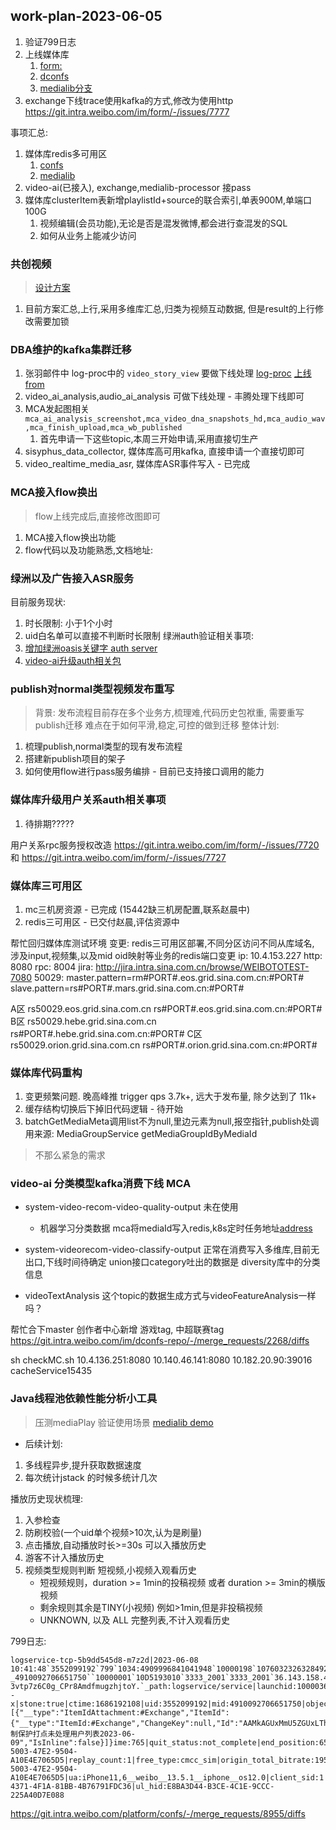 ## work-plan-2023-06-05

1. 验证799日志
2. 上线媒体库  
    1. [form:](https://git.intra.weibo.com/im/form/-/issues/7783) 
    2. [dconfs](https://git.intra.weibo.com/im/dconfs-repo/-/merge_requests/2566/diffs)  
    3. [medialib分支](https://git.intra.weibo.com/im/medialib/-/merge_requests/1877)
3. exchange下线trace使用kafka的方式,修改为使用http
https://git.intra.weibo.com/im/form/-/issues/7777


事项汇总:
1. 媒体库redis多可用区 
    1. [confs](https://git.intra.weibo.com/platform/confs/-/merge_requests/8858/diffs)
    2. [medialib](https://git.intra.weibo.com/im/medialib/-/merge_requests/1872)
2. video-ai(已接入), exchange,medialib-processor 接pass
3. 媒体库clusterItem表新增playlistId+source的联合索引,单表900M,单端口100G
    1. 视频编辑(会员功能),无论是否是混发微博,都会进行查混发的SQL
    2. 如何从业务上能减少访问

### 共创视频 
> [设计方案](https://git.intra.weibo.com/im/form/-/issues/7738)

1. 目前方案汇总,上行,采用多维库汇总,归类为视频互动数据, 但是result的上行修改需要加锁

### DBA维护的kafka集群迁移

1. 张羽邮件中 log-proc中的 `video_story_view` 要做下线处理 [log-proc](https://git.intra.weibo.com/im/video-log-processor/-/merge_requests/220)
    [上线from](https://git.intra.weibo.com/im/form/-/issues/7763)
2. video_ai_analysis,audio_ai_analysis 可做下线处理 - 丰腾处理下线即可
3. MCA发起图相关`mca_ai_analysis_screenshot,mca_video_dna_snapshots_hd,mca_audio_wav,mca_finish_upload,mca_wb_published`
    1. 首先申请一下这些topic,本周三开始申请,采用直接切生产
4. sisyphus_data_collector, 媒体库高可用kafka, 直接申请一个直接切即可
5. video_realtime_media_asr, 媒体库ASR事件写入 - 已完成 
    

### MCA接入flow换出
> flow上线完成后,直接修改图即可
1. MCA接入flow换出功能
2. flow代码以及功能熟悉,文档地址: []()

### 绿洲以及广告接入ASR服务
目前服务现状:
1. 时长限制: 小于1个小时
2. uid白名单可以直接不判断时长限制
绿洲auth验证相关事项:
1. [增加绿洲oasis关键字 auth server](https://git.intra.weibo.com/platform/confs/-/merge_requests/8844)
2. [video-ai升级auth相关包](https://git.intra.weibo.com/im/video-ai/-/merge_requests/301)

### publish对normal类型视频发布重写
> 背景: 发布流程目前存在多个业务方,梳理难,代码历史包袱重, 需要重写publish迁移
> 难点在于如何平滑,稳定,可控的做到迁移
整体计划:

1. 梳理publish,normal类型的现有发布流程
2. 搭建新publish项目的架子
3. 如何使用flow进行pass服务编排 - 目前已支持接口调用的能力


### 媒体库升级用户关系auth相关事项

1. 待排期?????

用户关系rpc服务授权改造  https://git.intra.weibo.com/im/form/-/issues/7720 和  https://git.intra.weibo.com/im/form/-/issues/7727


### 媒体库三可用区
1. mc三机房资源 - 已完成  (15442缺三机房配置,联系赵晨中)
2. redis三可用区 - 已交付赵晨,评估资源中

帮忙回归媒体库测试环境
变更: redis三可用区部署,不同分区访问不同从库域名, 涉及input,视频集,以及mid oid映射等业务的redis端口变更
ip: 10.4.153.227
http: 8080
rpc: 8004
jira: http://jira.intra.sina.com.cn/browse/WEIBOTOTEST-7080
50029:
master.pattern=rm#PORT#.eos.grid.sina.com.cn:#PORT#
slave.pattern=rs#PORT#.mars.grid.sina.com.cn:#PORT#

A区 rs50029.eos.grid.sina.com.cn
   rs#PORT#.eos.grid.sina.com.cn:#PORT#
B区 rs50029.hebe.grid.sina.com.cn
   rs#PORT#.hebe.grid.sina.com.cn:#PORT#
C区 rs50029.orion.grid.sina.com.cn
   rs#PORT#.orion.grid.sina.com.cn:#PORT#

### 媒体库代码重构
1. 变更频繁问题. 晚高峰推 trigger qps 3.7k+, 远大于发布量, 除夕达到了 11k+
2. 缓存结构切换后下掉旧代码逻辑 - 待开始	
3. batchGetMediaMeta调用list不为null,里边元素为null,报空指针,publish处调用来源: MediaGroupService getMediaGroupIdByMediaId



>不那么紧急的需求
### video-ai 分类模型kafka消费下线 MCA

- system-video-recom-video-quality-output 未在使用
    - 机器学习分类数据 mca将mediaId写入redis,k8s定时任务地址[address](http://video.admin.intra.weibo.com/k8s/#!/cronjob/cronjob/mca-qascore-waic?namespace=cronjob)
- system-videorecom-video-classify-output 正常在消费写入多维库,目前无出口,下线时间待确定
union接口category吐出的数据是 diversity库中的分类信息

- videoTextAnalysis 这个topic的数据生成方式与videoFeatureAnalysis一样吗？

帮忙合下master   创作者中心新增 游戏tag, 中超联赛tag
https://git.intra.weibo.com/im/dconfs-repo/-/merge_requests/2268/diffs

sh checkMC.sh 10.4.136.251:8080 10.140.46.141:8080 10.182.20.90:39016 cacheService15435

### Java线程池依赖性能分析小工具
> 压测mediaPlay 验证使用场景 [medialib demo](http://10.93.179.173:8080/stackWatch.jsp?other=false&appName=medialib-web&keyword=media.json)
- 后续计划: 
1. 多线程异步,提升获取数据速度
2. 每次统计jstack 的时候多统计几次


播放历史现状梳理:
1. 入参检查
2. 防刷校验(一个uid单个视频>10次,认为是刷量)
3. 点击播放,自动播放时长>=30s 可以入播放历史
4. 游客不计入播放历史
5. 视频类型规则判断 短视频,小视频入观看历史
   - 短视频规则，duration >= 1min的投稿视频 或者 duration >= 3min的横版视频
   - 剩余规则其余是TINY(小视频) 例如>1min,但是非投稿视频
   - UNKNOWN, 以及 ALL 完整列表,不计入观看历史




799日志:

```
logservice-tcp-5b9dd545d8-m7z2d|2023-06-08 10:41:48`3552099192`799`1034:4909996841041948`10000198`1076032326328492`102803`10000495`1076032326328492_-_4910092706651750``10000001`10D5193010`3333_2001`3333_2001`36.143.158.45`0`01AugE6co2AxPo_ec50x-3vtp7z6C0g_CPr8AmdfmugzhjtoY.`_path:logservice/service|launchid:10000365--x|stone:true|ctime:1686192108|uid:3552099192|mid:4910092706651750|objectid:1034%3A4909996841041948|from:1|object_duration:15.255|miduid:2326328492|rootuid:5384733470|rootmid:4910015787832312|authorid:5384733470|video_orientation:vertical|third_vid:|is_album:0|is_contribution:0|video_tags:|isfan:0|ua:iPhone11,6__weibo__13.5.1__iphone__os12.0|sceneid:profile_mb|uuid:4909996847399262|detail:native|contribution:0|short_video:0|st_video:1|author_mid:4910015787832312|cluster_type_status:m|is_ad_weibo:0|container_mid:4910092706651750|analysis_card:page_info|seek_count:0|lower_dash_audio:6547|network:wifi|duration:15199|isautoplay:1|pause_count:0|click_count:0|click_play:0|adclick_count:0|firstframe_status:success|firstframe_t{"Attachments":[{"__type":"ItemIdAttachment:#Exchange","ItemId":{"__type":"ItemId:#Exchange","ChangeKey":null,"Id":"AAMkAGUxMmU5ZGUxLThhN2EtNDc0NS04NjUxLTYyNzcwY2I5OWMxMABGAAAAAAAVWBwh+9QwRpE/e+drD8l7BwB5J8ZRb5vkRa4RfXJoHaD0AAAAmveRAAAMcUq8X12KRYKhAS2jsw85AAJ612EqAAA="},"Name":"自制保护打点未处理用户列表2023-06-09","IsInline":false}]}ime:765|quit_status:not_complete|end_position:6547|video_source_resolve_duration:6|video_real_firstframe_time:771|video_real_firstframe_status:success|video_log_session_start_time:1686192075196|video_log_session_end_time:1686192082876|video_log_session_duration:7680|video_start_type:0|video_manifest_cache_type:1|video_init_duration:6|log_create_opt:1|cache_type:0|startplay_time:0|buffering_count:0|buffering_duration:0|download_size:0|bitrate:3|playduration:6547|valid_play_duration:6547|player_alive_duration:7671|playuniqueid:1686192075_3552099192_06050678-5003-47E2-9504-A10E4E7065D5|replay_count:1|free_type:cmcc_sim|origin_total_bitrate:1959191|mute:1|definition_toggle_count:0|width:540|height:960|chains:10000198_6547_1|bg_duration:0|enter_video_timeline:0|app_source:weibo|oriuicode:10000495|orifid:102803|scroll_type:0|sessionid:1686192075_3552099192_06050678-5003-47E2-9504-A10E4E7065D5|ua:iPhone11,6__weibo__13.5.1__iphone__os12.0|client_sid:1|page_entry_id:fd|source:|contribution:0|encode_mode:|video_quality_trace:480P_6547|ul_sid:E0D08997-4371-4F1A-81BB-4B76791FDC36|ul_hid:E8BA3D44-B3CE-4C1E-9CCC-225A40D7E088
```             
                



https://git.intra.weibo.com/platform/confs/-/merge_requests/8955/diffs